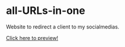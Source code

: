 # all-URLs-in-one
Website to redirect a client to my socialmedias.

[Click here to preview!](https://joaovlima.github.io/all-URLs-in-one/ "all-URLs-in-one")
